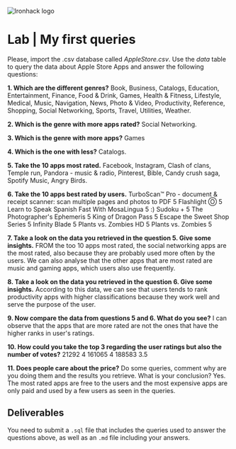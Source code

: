 ![Ironhack logo](https://i.imgur.com/1QgrNNw.png)

# Lab | My first queries

Please, import the .csv database called *AppleStore.csv*. Use the *data* table to query the data about Apple Store Apps and answer the following questions: 

**1. Which are the different genres?**
Book, Business, Catalogs, Education, Entertainment, Finance, Food & Drink, Games, Health & Fitness, Lifestyle, Medical, Music, Navigation, News, Photo & Video, Productivity, Reference, Shopping, Social Networking, Sports, Travel, Utilities, Weather.

**2. Which is the genre with more apps rated?**
Social Networking.

**3. Which is the genre with more apps?**
Games

**4. Which is the one with less?**
Catalogs.

**5. Take the 10 apps most rated.**
Facebook, Instagram, Clash of clans, Temple run, Pandora - music & radio, Pinterest, Bible, Candy crush saga, Spotify Music, Angry Birds.

**6. Take the 10 apps best rated by users.**
TurboScan™ Pro - document & receipt scanner: scan multiple pages and photos to PDF	5
Flashlight Ⓞ	5
Learn to Speak Spanish Fast With MosaLingua	5
:) Sudoku +	5
The Photographer's Ephemeris	5
King of Dragon Pass	5
Escape the Sweet Shop Series	5
Infinity Blade	5
Plants vs. Zombies HD	5
Plants vs. Zombies	5

**7. Take a look on the data you retrieved in the question 5. Give some insights.**
FROM the too 10 apps most rated, the social networking apps are the most rated, also because they are probably used more often by the users. We can also analyse that the other apps that are most rated are music and gaming apps, which users also use frequently.  

**8. Take a look on the data you retrieved in the question 6. Give some insights.**
According to this data, we can see that users tends to rank productivity apps with higher classifications because they work well and serve the purpose of the user. 

**9. Now compare the data from questions 5 and 6. What do you see?**
I can observe that the apps that are more rated are not the ones that have the higher ranks in user's ratings. 

**10. How could you take the top 3 regarding the user ratings but also the number of votes?**
21292	4
161065	4
188583	3.5

**11. Does people care about the price?** Do some queries, comment why are you doing them and the results you retrieve. What is your conclusion?
Yes. The most rated apps are free to the users and the most expensive apps are only paid and used by a few users as seen in the queries. 

## Deliverables 
You need to submit a `.sql` file that includes the queries used to answer the questions above, as well as an `.md` file including your answers. 
